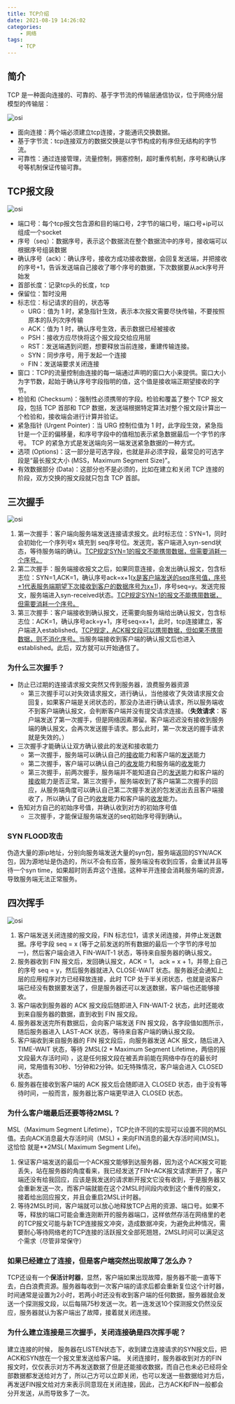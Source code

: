 ```yaml
---
title: TCP介绍
date: 2021-08-19 14:26:02
categories:
    - 网络
tags:
    - TCP
---
```


## 简介

TCP 是一种面向连接的、可靠的、基于字节流的传输层通信协议，位于网络分层模型的传输层：

![osi](https://102er.github.io/images/osi-model.png)

- 面向连接：两个端必须建立tcp连接，才能通讯交换数据。
- 基于字节流：tcp连接双方的数据交换是以字节构成的有序但无结构的字节流。
- 可靠性：通过连接管理，流量控制，拥塞控制，超时重传机制，序号和确认序号等机制保证传输可靠。

<!-- more -->

## TCP报文段

![osi](https://102er.github.io/images/tcp-bw.png)

- 端口号：每个tcp报文包含源和目的端口号，2字节的端口号，端口号+ip可以组成一个socket
- 序号（seq）：数据序号，表示这个数据流在整个数据流中的序号，接收端可以根据序号组装数据
- 确认序号（ack）：确认序号，接收方成功接收数据，会回复发送端，并把接收的序号+1，告诉发送端自己接收了哪个序号的数据，下次数据要从ack序号开始发
- 首部长度：记录tcp头的长度，tcp
- 保留位：暂时没用
- 标志位：标记请求的目的，状态等
  - URG：值为 1 时，紧急指针生效，表示本次报文需要尽快传输，不要按照原本的队列次序传输
  - ACK：值为 1 时，确认序号生效，表示数据已经被接收
  - PSH：接收方应尽快将这个报文段交给应用层
  - RST：发送端遇到问题，想要释放当前连接，重建传输连接。
  - SYN：同步序号，用于发起一个连接
  - FIN：发送端要求关闭连接
- 窗口：TCP的流量控制由连接的每一端通过声明的窗口大小来提供。窗口大小为字节数，起始于确认序号字段指明的值，这个值是接收端正期望接收的字节。
- 检验和 (Checksum)：强制性必须携带的字段。检验和覆盖了整个 TCP 报文段，包括 TCP 首部和 TCP 数据，发送端根据特定算法对整个报文段计算出一个检验和，接收端会进行计算并验证。
- 紧急指针 (Urgent Pointer)：当 URG 控制位值为 1 时，此字段生效，紧急指针是一个正的偏移量，和序号字段中的值相加表示紧急数据最后一个字节的序号。 TCP 的紧急方式是发送端向另一端发送紧急数据的一种方式。
- 选项 (Options)：这一部分是可选字段，也就是非必须字段，最常见的可选字段是“最长报文大小 (MSS，Maximum Segment Size)”。
- 有效数据部分 (Data)：这部分也不是必须的，比如在建立和关闭 TCP 连接的阶段，双方交换的报文段就只包含 TCP 首部。

## 三次握手

![osi](https://102er.github.io/images/tcp-3ws.png)

1. 第一次握手：客户端向服务端发送连接请求报文。此时标志位：SYN=1，同时会初始化一个序列号x 填充到 seq序号位。发送完，客户端进入syn-send状态，等待服务端的确认。<u>TCP规定SYN=1的报文不能携带数据，但需要消耗一个序号。</u>
2. 第二次握手：服务端接收报文之后，如果同意连接，会发出确认报文，包含标志位：SYN=1,ACK=1，确认序号ack=x+1(<u>x是客户端发送的seq序号值，序号+1代表服务端期望下次接收到客户的数据序号为x+1</u>)，序号seq=y。发送完报文，服务端进入syn-received状态。<u>TCP规定SYN=1的报文不能携带数据，但需要消耗一个序号。</u>
3. 第三次握手：客户端接收到确认报文，还需要向服务端给出确认报文，包含标志位：ACK=1，确认序号ack=y+1，序号seq=x+1，此时，tcp连接建立，客户端进入established。<u>TCP规定，ACK报文段可以携带数据，但如果不携带数据，则不消化序号。</u>当服务端接收到客户端的确认报文后也进入established。此后，双方就可以开始通信了。

### 为什么三次握手？

- 防止已过期的连接请求报文突然又传到服务器，浪费服务器资源
  - 第三次握手可以对失效请求报文，进行确认，当他接收了失效请求报文会回复，如果客户端是关闭状态的，那没办法进行确认请求，所以服务端收不到客户端确认报文，会判断客户端并没有提交请求连接。（**失效请求**：客户端发送了第一次握手，但是网络因素滞留。客户端迟迟没有接收到服务端的确认报文，会再次发送握手请求。那么此时，第一次发送的握手请求就是失效的。）
- 三次握手才能确认让双方确认彼此的发送和接收能力
  - 第一次握手，服务端可以确认自己的<u>接收</u>能力和客户端的<u>发送</u>能力 
  - 第二次握手，客户端可以确认自己的<u>收发</u>能力和服务端的<u>收发</u>能力 
  - 第三次握手，前两次握手，服务端并不能知道自己的<u>发送</u>能力和客户端的<u>接收</u>能力是否正常。第三次握手，服务端收到了客户端第二次握手的回应，从服务端角度可以确认自己第二次握手发送的包发送出去且客户端接收了，所以确认了自己的<u>收发</u>能力和客户端的<u>收发</u>能力。
- 告知对方自己的初始序号值，并确认收到对方的初始序号值
     - 三次握手，才能保证服务端发送的seq初始序号得到确认。

### SYN FLOOD攻击

伪造大量的源ip地址，分别向服务端发送大量的syn包，服务端返回的SYN/ACK包，因为源地址是伪造的，所以不会有应答，服务端没有收到应答，会重试并且等待一个syn time，如果超时则丢弃这个连接。这种半开连接会消耗服务端的资源，导致服务端无法正常服务。

## **四次挥手**

![osi](https://102er.github.io/images/tcp-4hs.png)

1. 客户端发送关闭连接的报文段，FIN 标志位1，请求关闭连接，并停止发送数据。序号字段 seq = x (等于之前发送的所有数据的最后一个字节的序号加一)，然后客户端会进入 FIN-WAIT-1 状态，等待来自服务器的确认报文。
2. 服务器收到 FIN 报文后，发回确认报文，ACK = 1， ack = x + 1，并带上自己的序号 seq = y，然后服务器就进入 CLOSE-WAIT 状态。服务器还会通知上层的应用程序对方已经释放连接，此时 TCP 处于半关闭状态，也就是说客户端已经没有数据要发送了，但是服务器还可以发送数据，客户端也还能够接收。
3. 客户端收到服务器的 ACK 报文段后随即进入 FIN-WAIT-2 状态，此时还能收到来自服务器的数据，直到收到 FIN 报文段。
4. 服务器发送完所有数据后，会向客户端发送 FIN 报文段，各字段值如图所示，随后服务器进入 LAST-ACK 状态，等待来自客户端的确认报文段。
5. 客户端收到来自服务器的 FIN 报文段后，向服务器发送 ACK 报文，随后进入 TIME-WAIT 状态，等待 2MSL(2 * Maximum Segment Lifetime，两倍的报文段最大存活时间) ，这是任何报文段在被丢弃前能在网络中存在的最长时间，常用值有30秒、1分钟和2分钟。如无特殊情况，客户端会进入 CLOSED 状态。
6. 服务器在接收到客户端的 ACK 报文后会随即进入 CLOSED 状态，由于没有等待时间，一般而言，服务器比客户端更早进入 CLOSED 状态。

### **为什么客户端最后还要等待2MSL？**

MSL（Maximum Segment Lifetime），TCP允许不同的实现可以设置不同的MSL值。去向ACK消息最大存活时间（MSL) + 来向FIN消息的最大存活时间(MSL)。这恰恰 就是**2MSL( Maximum Segment Life)。

1. 保证客户端发送的最后一个ACK报文能够到达服务器，因为这个ACK报文可能丢失，站在服务器的角度看来，我已经发送了FIN+ACK报文请求断开了，客户端还没有给我回应，应该是我发送的请求断开报文它没有收到，于是服务器又会重新发送一次，而客户端就能在这个2MSL时间段内收到这个重传的报文，接着给出回应报文，并且会重启2MSL计时器。
2. 等待2MSL时间，客户端就可以放心地释放TCP占用的资源、端口号。如果不等，释放的端口可能会重连刚断开的服务器端口，这样依然存活在网络里的老的TCP报文可能与新TCP连接报文冲突，造成数据冲突，为避免此种情况，需要耐心等待网络老的TCP连接的活跃报文全部死翘翘，2MSL时间可以满足这个需求（尽管非常保守）

### **如果已经建立了连接，但是客户端突然出现故障了怎么办？**

TCP还设有一个**保活计时器**，显然，客户端如果出现故障，服务器不能一直等下去，白白浪费资源。服务器每收到一次客户端的请求后都会重新复位这个计时器，时间通常是设置为2小时，若两小时还没有收到客户端的任何数据，服务器就会发送一个探测报文段，以后每隔75秒发送一次。若一连发送10个探测报文仍然没反应，服务器就认为客户端出了故障，接着就关闭连接。

### **为什么建立连接是三次握手，关闭连接确是四次挥手呢？**

建立连接的时候， 服务器在LISTEN状态下，收到建立连接请求的SYN报文后，把ACK和SYN放在一个报文里发送给客户端。 关闭连接时，服务器收到对方的FIN报文时，仅仅表示对方不再发送数据了但是还能接收数据，而自己也未必已经将全部数据都发送给对方了，所以己方可以立即关闭，也可以发送一些数据给对方后，再发送FIN报文给对方来表示同意现在关闭连接，因此，己方ACK和FIN一般都会分开发送，从而导致多了一次。
